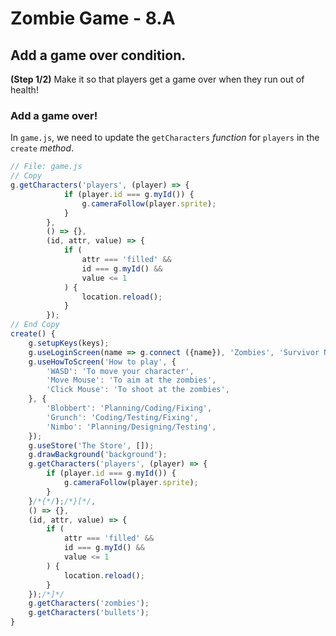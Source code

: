 # Zombie Game - 8.A

## Add a game over condition.

**(Step 1/2)** Make it so that players get a game over when they run out of health!

### Add a game over!

In `game.js`, we need to update the `getCharacters` _function_ for `players` in the `create` _method_.

``` javascript
// File: game.js
// Copy
g.getCharacters('players', (player) => {
			if (player.id === g.myId()) {
				g.cameraFollow(player.sprite);
			}
		},
		() => {},
		(id, attr, value) => {
			if (
				attr === 'filled' &&
				id === g.myId() &&
				value <= 1
			) {
				location.reload();
			}
		});
// End Copy
create() {
	g.setupKeys(keys);
	g.useLoginScreen(name => g.connect ({name}), 'Zombies', 'Survivor Name', 'Start!');
	g.useHowToScreen('How to play', {
		'WASD': 'To move your character',
		'Move Mouse': 'To aim at the zombies',
		'Click Mouse': 'To shoot at the zombies',
	}, {
		'Blobbert': 'Planning/Coding/Fixing',
		'Grunch': 'Coding/Testing/Fixing',
		'Nimbo': 'Planning/Designing/Testing',
	});
	g.useStore('The Store', []);
	g.drawBackground('background');
	g.getCharacters('players', (player) => {
		if (player.id === g.myId()) {
			g.cameraFollow(player.sprite);
		}
	}/*{*/);/*}[*/,
	() => {},
	(id, attr, value) => {
		if (
			attr === 'filled' &&
			id === g.myId() &&
			value <= 1
		) {
			location.reload();
		}
	});/*]*/
	g.getCharacters('zombies');
	g.getCharacters('bullets');
}
```

